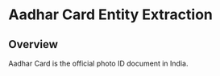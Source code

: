 # Aadhar Card Entity Extraction

## Overview

Aadhar Card is the official photo ID document in India.